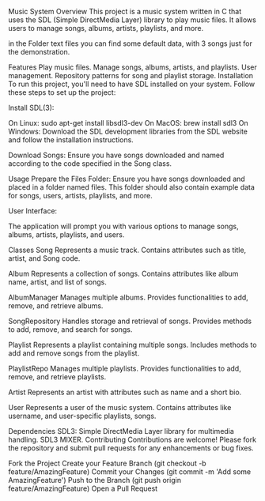 Music System Overview This project is a music system written in C that uses the SDL (Simple DirectMedia Layer) library to play music files. It allows users to manage songs, albums, artists, playlists, and more.

in the Folder text files you can find some default data, with 3 songs just for the demonstration.

Features Play music files. Manage songs, albums, artists, and playlists. User management. Repository patterns for song and playlist storage. Installation To run this project, you'll need to have SDL installed on your system. Follow these steps to set up the project:

Install SDL(3):

On Linux: sudo apt-get install libsdl3-dev On MacOS: brew install sdl3 On Windows: Download the SDL development libraries from the SDL website and follow the installation instructions.

Download Songs: Ensure you have songs downloaded and named according to the code specified in the Song class.

Usage Prepare the Files Folder: Ensure you have songs downloaded and placed in a folder named files. This folder should also contain example data for songs, users, artists, playlists, and more.

User Interface:

The application will prompt you with various options to manage songs, albums, artists, playlists, and users.

Classes Song Represents a music track. Contains attributes such as title, artist, and Song code.

Album Represents a collection of songs. Contains attributes like album name, artist, and list of songs.

AlbumManager Manages multiple albums. Provides functionalities to add, remove, and retrieve albums.

SongRepository Handles storage and retrieval of songs. Provides methods to add, remove, and search for songs.

Playlist Represents a playlist containing multiple songs. Includes methods to add and remove songs from the playlist.

PlaylistRepo Manages multiple playlists. Provides functionalities to add, remove, and retrieve playlists.

Artist Represents an artist with attributes such as name and a short bio.

User Represents a user of the music system. Contains attributes like username, and user-specific playlists, songs.

Dependencies SDL3: Simple DirectMedia Layer library for multimedia handling. SDL3 MIXER. Contributing Contributions are welcome! Please fork the repository and submit pull requests for any enhancements or bug fixes.

Fork the Project Create your Feature Branch (git checkout -b feature/AmazingFeature) Commit your Changes (git commit -m 'Add some AmazingFeature') Push to the Branch (git push origin feature/AmazingFeature) Open a Pull Request
